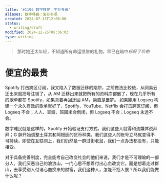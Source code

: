 ```yaml
---
title: '#1196 数字移民：生存多艰'
aliases: 数字移民：生存多艰
created: 2024-07-13T12:00:00
status:
  - writing/draft
modified: 2024-12-26T08:36:03
type: writing
---
```


> 那时她还太年轻，不知道所有命运馈赠的礼物，早已在暗中*标好了价格*

# 便宜的最贵

Spotify 打击跨区订阅，我又陷入了数据迁移的陷阱，之前做法比较绝，从网易云迁出来就把号注销了，从 AM 迁移出来就把所有的资料库都删了，现在几乎所有的歌单都在 Spotify，如果真要再回迁回 AM，简直是噩梦。 如果能用 Logseq 构建一个永久有效的歌单就好了，Spotify、YouTube、Netflix 会打击跨区订阅，但 Logseq 不会；人人、豆瓣、班固米会倒闭，但 Logseq 不会；Logseq 永远不会。

数字难民就是这样的，Spotify 开始验证支付方式，我们这些人就得和流媒体说拜拜；G 胖开始调整土耳其和阿根廷的货币种类，我们这些人的账号立马就变得不可持续，即使在互联网上，我们仍然是一群过街老鼠，我们一点办法都没有，只能接受。

对于具备完善制度，完全能考自己改变社会的他们来说，我们才是不可理喻的一部分人，我们厌恶自己的浪浪山，一门心思不想着付出心血改变它，而是想着走过群山，去享受别人付诸心血换来的财富，我们这种人，怎能不招人恨？所以我们能做什么呢？
